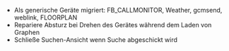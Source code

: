 * Als generische Geräte migriert: FB_CALLMONITOR, Weather, gcmsend, weblink, FLOORPLAN
* Repariere Absturz bei Drehen des Gerätes während dem Laden von Graphen
* Schließe Suchen-Ansicht wenn Suche abgeschickt wird
